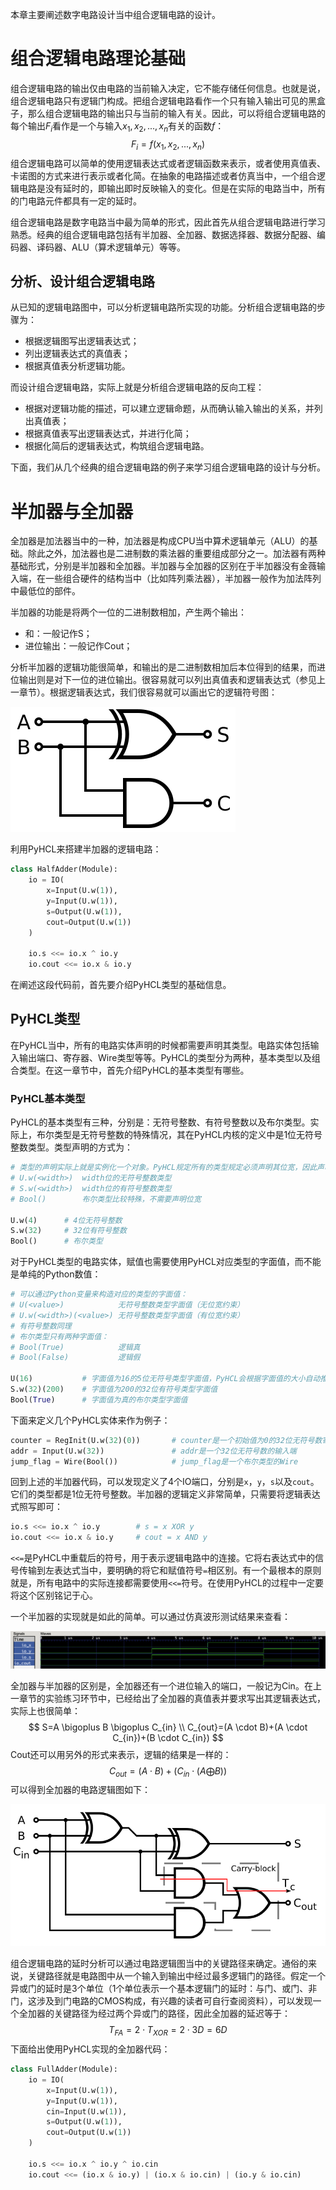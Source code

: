本章主要阐述数字电路设计当中组合逻辑电路的设计。

# 组合逻辑电路理论基础

组合逻辑电路的输出仅由电路的当前输入决定，它不能存储任何信息。也就是说，组合逻辑电路只有逻辑门构成。把组合逻辑电路看作一个只有输入输出可见的黑盒子，那么组合逻辑电路的输出只与当前的输入有关。因此，可以将组合逻辑电路的每个输出$F_i$看作是一个与输入$x_1, x_2, ..., x_n$有关的函数$f$：
$$
F_i=f(x_1, x_2, ..., x_n)
$$
组合逻辑电路可以简单的使用逻辑表达式或者逻辑函数来表示，或者使用真值表、卡诺图的方式来进行表示或者化简。在抽象的电路描述或者仿真当中，一个组合逻辑电路是没有延时的，即输出即时反映输入的变化。但是在实际的电路当中，所有的门电路元件都具有一定的延时。

组合逻辑电路是数字电路当中最为简单的形式，因此首先从组合逻辑电路进行学习熟悉。经典的组合逻辑电路包括有半加器、全加器、数据选择器、数据分配器、编码器、译码器、ALU（算术逻辑单元）等等。

## 分析、设计组合逻辑电路

从已知的逻辑电路图中，可以分析逻辑电路所实现的功能。分析组合逻辑电路的步骤为：

- 根据逻辑图写出逻辑表达式；
- 列出逻辑表达式的真值表；
- 根据真值表分析逻辑功能。

而设计组合逻辑电路，实际上就是分析组合逻辑电路的反向工程：

- 根据对逻辑功能的描述，可以建立逻辑命题，从而确认输入输出的关系，并列出真值表；
- 根据真值表写出逻辑表达式，并进行化简；
- 根据化简后的逻辑表达式，构筑组合逻辑电路。

下面，我们从几个经典的组合逻辑电路的例子来学习组合逻辑电路的设计与分析。

# 半加器与全加器

全加器是加法器当中的一种，加法器是构成CPU当中算术逻辑单元（ALU）的基础。除此之外，加法器也是二进制数的乘法器的重要组成部分之一。加法器有两种基础形式，分别是半加器和全加器。半加器与全加器的区别在于半加器没有金薇输入端，在一些组合硬件的结构当中（比如阵列乘法器），半加器一般作为加法阵列中最低位的部件。

半加器的功能是将两个一位的二进制数相加，产生两个输出：

- 和：一般记作S；
- 进位输出：一般记作Cout；

分析半加器的逻辑功能很简单，和输出的是二进制数相加后本位得到的结果，而进位输出则是对下一位的进位输出。很容易就可以列出真值表和逻辑表达式（参见上一章节）。根据逻辑表达式，我们很容易就可以画出它的逻辑符号图：

![半加器](./photos/Half_Adder.svg)

利用PyHCL来搭建半加器的逻辑电路：

```python
class HalfAdder(Module):
    io = IO(
        x=Input(U.w(1)),
        y=Input(U.w(1)),
        s=Output(U.w(1)),
        cout=Output(U.w(1))
    )

    io.s <<= io.x ^ io.y
    io.cout <<= io.x & io.y
```

在阐述这段代码前，首先要介绍PyHCL类型的基础信息。

## PyHCL类型

在PyHCL当中，所有的电路实体声明的时候都需要声明其类型。电路实体包括输入输出端口、寄存器、Wire类型等等。PyHCL的类型分为两种，基本类型以及组合类型。在这一章节中，首先介绍PyHCL的基本类型有哪些。

### PyHCL基本类型

PyHCL的基本类型有三种，分别是：无符号整数、有符号整数以及布尔类型。实际上，布尔类型是无符号整数的特殊情况，其在PyHCL内核的定义中是1位无符号整数类型。类型声明的方式为：

```python
# 类型的声明实际上就是实例化一个对象。PyHCL规定所有的类型规定必须声明其位宽，因此声明一个电路实体类型的方式是：
# U.w(<width>)	width位的无符号整数类型
# S.w(<width>)	width位的有符号整数类型
# Bool()		布尔类型比较特殊，不需要声明位宽

U.w(4)		# 4位无符号整数
S.w(32)		# 32位有符号整数
Bool()		# 布尔类型
```

对于PyHCL类型的电路实体，赋值也需要使用PyHCL对应类型的字面值，而不能是单纯的Python数值：

```python
# 可以通过Python变量来构造对应的类型的字面值：
# U(<value>)		    无符号整数类型字面值（无位宽约束）
# U.w(<width>)(<value>)	无符号整数类型字面值（有位宽约束）
# 有符号整数同理
# 布尔类型只有两种字面值：
# Bool(True)			逻辑真
# Bool(False)			逻辑假

U(16)			# 字面值为16的5位无符号类型字面值，PyHCL会根据字面值的大小自动推断其位宽
S.w(32)(200)	# 字面值为200的32位有符号类型字面值
Bool(True)		# 字面值为真的布尔类型字面值
```

下面来定义几个PyHCL实体来作为例子：

```python
counter = RegInit(U.w(32)(0))		# counter是一个初始值为0的32位无符号数寄存器
addr = Input(U.w(32))				# addr是一个32位无符号数的输入端
jump_flag = Wire(Bool())		    # jump_flag是一个布尔类型的Wire
```

回到上述的半加器代码，可以发现定义了4个IO端口，分别是`x`，`y`，`s`以及`cout`。它们的类型都是1位无符号整数。半加器的逻辑定义非常简单，只需要将逻辑表达式照写即可：

```python
io.s <<= io.x ^ io.y		# s = x XOR y
io.cout <<= io.x & io.y		# cout = x AND y
```

`<<=`是PyHCL中重载后的符号，用于表示逻辑电路中的连接。它将右表达式中的信号传输到左表达式当中，要明确的将它和赋值符号`=`相区别。有一个最根本的原则就是，所有电路中的实际连接都需要使用`<<=`符号。在使用PyHCL的过程中一定要将这个区别铭记于心。

一个半加器的实现就是如此的简单。可以通过仿真波形测试结果来查看：

![半加器波形结果图](./photos/halfadder.png)

全加器与半加器的区别是，全加器还有一个进位输入的端口，一般记为Cin。在上一章节的实验练习环节中，已经给出了全加器的真值表并要求写出其逻辑表达式，实际上也很简单：
$$
S=A \bigoplus B \bigoplus C_{in}	\\
C_{out}=(A \cdot B)+(A \cdot C_{in})+(B \cdot C_{in})
$$
Cout还可以用另外的形式来表示，逻辑的结果是一样的：
$$
C_{out}=(A \cdot B)+(C_{in} \cdot (A \bigoplus B))
$$
可以得到全加器的电路逻辑图如下：

![全加器电路图](./photos/Full-adder_logic_diagram.svg)

组合逻辑电路的延时分析可以通过电路逻辑图当中的关键路径来确定。通俗的来说，关键路径就是电路图中从一个输入到输出中经过最多逻辑门的路径。假定一个异或门的延时是3个单位（1个单位表示一个基本逻辑门的延时：与门、或门、非门，这涉及到门电路的CMOS构成，有兴趣的读者可自行查阅资料），可以发现一个全加器的关键路径为经过两个异或门的路径，因此全加器的延迟等于：
$$
T_{FA}=2 \cdot T_{XOR}=2 \cdot 3D=6D
$$
下面给出使用PyHCL实现的全加器代码：

```python
class FullAdder(Module):
    io = IO(
        x=Input(U.w(1)),
        y=Input(U.w(1)),
        cin=Input(U.w(1)),
        s=Output(U.w(1)),
        cout=Output(U.w(1))
    )

    io.s <<= io.x ^ io.y ^ io.cin
    io.cout <<= (io.x & io.y) | (io.x & io.cin) | (io.y & io.cin)
```



















